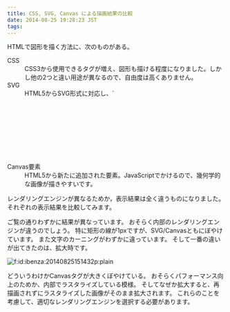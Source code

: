 ```yaml
---
title: CSS, SVG, Canvas による描画結果の比較
date: 2014-08-25 19:28:23 JST
tags: 
---
```


HTMLで図形を描く方法に、次のものがある。

<dl>
<dt>CSS</dt>
<dd>CSS3から使用できるタグが増え、図形も描ける程度になりました。しかし他の2つと違い用途が異なるので、自由度は高くありません。</dd>
<dt>SVG</dt>
<dd>HTML5からSVG形式に対応し、`<svg>`要素によってインラインで図形をペタペタ貼ることができます。<dd>
</dd>
<dt>Canvas要素</dt>
<dd>HTML5から新たに追加された要素。JavaScriptでかけるので、幾何学的な画像が描きやすいです。</dd>
</svg>
</dd>
</dl>

レンダリングエンジンが異なるためか，表示結果は全く違うものになりました。
それぞれの表示結果を比較してみます。





ご覧の通りわずかに結果が異なっています。
おそらく内部のレンダリングエンジンが違うのでしょう。
特に矩形の線が1pxですが、SVG/Canvasともにぼやけています。
また文字のカーニングがわずかに違っています。
そして一番の違いが出てきたのは、拡大時です。

<span itemscope itemtype="http://schema.org/Photograph"><img src="/2014/08/25/20140825151432.png" alt="f:id:ibenza:20140825151432p:plain" title="f:id:ibenza:20140825151432p:plain" class="hatena-fotolife" itemprop="image"></span>

どういうわけかCanvasタグが大きくぼやけている。
おそらくパフォーマンス向上のためか、内部でラスタライズしている模様。
そしてなぜか拡大すると、再描画されずにラスタライズした画像がそのまま拡大されます。
これらのことを考慮して、適切なレンダリングエンジンを選択する必要があります。


